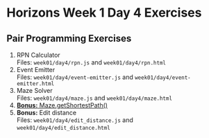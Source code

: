 # Horizons Week 1 Day 4 Exercises

## Pair Programming Exercises

1. RPN Calculator <br>
   Files: `week01/day4/rpn.js` and `week01/day4/rpn.html`
1. Event Emitter <br>
   Files: `week01/day4/event-emitter.js` and `week01/day4/event-emitter.html`
1. Maze Solver <br>
   Files: `week01/day4/maze.js` and `week01/day4/maze.html`
1. [**Bonus:** Maze.getShortestPath()](maze_bonus.md)
1. **Bonus:** Edit distance <br>
   Files: `week01/day4/edit_distance.js` and `week01/day4/edit_distance.html`
